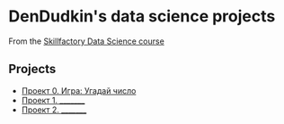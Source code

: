 # DenDudkin's data science projects

From the [Skillfactory Data Science course](https://skillfactory.ru/data-scientist-pro)

## Projects

* [Проект 0. Игра: Угадай число](https://github.com/DenDudkin/DD_DS/tree/main/project_0)
* [Проект 1. _______](_______)
* [Проект 2. _______](_______)




